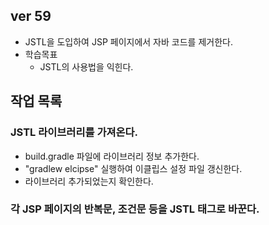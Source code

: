 ## ver 59
- JSTL을 도입하여 JSP 페이지에서 자바 코드를 제거한다.
- 학습목표
  - JSTL의 사용법을 익힌다.
  
## 작업 목록 

### JSTL 라이브러리를 가져온다.
- build.gradle 파일에 라이브러리 정보 추가한다.
- "gradlew elcipse" 실행하여 이클립스 설정 파일 갱신한다.
- 라이브러리 추가되었는지 확인한다. 

### 각 JSP 페이지의 반복문, 조건문 등을 JSTL 태그로 바꾼다.
